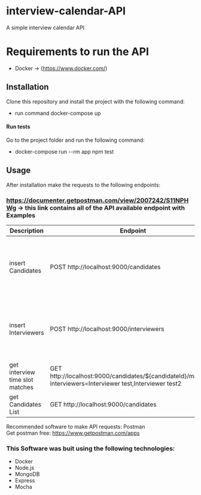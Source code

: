 # interview-calendar-API
A simple interview calendar API

# Requirements to run the API
* Docker -> (https://www.docker.com/)

## Installation
Clone this repository and install the project with the following command:
* run command docker-compose up

#### Run tests
Go to the project folder and run the following command:
* docker-compose run --rm app npm test

## Usage
After installation make the requests to the following endpoints:

### https://documenter.getpostman.com/view/2007242/S11NPHWg -> this link contains all of the API available endpoint with Examples


| Description | Endpoint | Body |
|---------------------------------|-------------------------------------------------------------------------------------------------------------|------------------------------------------------------------------------------------------------------------------------------------------------------|
| insert Candidates | POST http://localhost:9000/candidates | {"name": "Candidate test", "availability": [   {"day":"2019/05/04", "from":"1pm", "to":"4pm"},   {"day":"2019/05/05", "from":"9am", "to":"2pm"}, ] } |
| insert Interviewers | POST http://localhost:9000/interviewers | {"name": "Interviewer test", "availability": [ {"day":"2019/05/04", "from":"2pm", "to":"3pm"}, {"day":"2019/05/05", "from":"8am", "to":"10am"} ] } |
| get interview time slot matches | GET http://localhost:9000/candidates/${candidateId}/matches?interviewers=Interviewer test,Interviewer test2 | Returns a list of availability |
| get Candidates List | GET http://localhost:9000/candidates | Returns a list of candidates |

Recommended software to make API requests: Postman<br>Get postman free: https://www.getpostman.com/apps


### This Software was buit using the following technologies:
- Docker
- Node.js
- MongoDB
- Express
- Mocha
